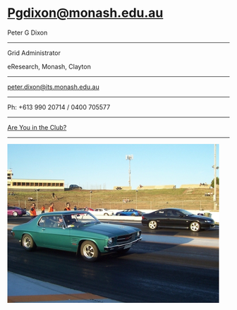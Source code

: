 # Pgdixon@monash.edu.au

Peter G Dixon 


---

Grid Administrator

eResearch, Monash, Clayton


---

peter.dixon@its.monash.edu.au


---

Ph: +613 990 20714 / 0400 705577


---

[Are You in the Club?](http://www.monaroclubvic.asn.au/)


---

![PeterD_M.jpg](./attachments/PeterD_M.jpg)